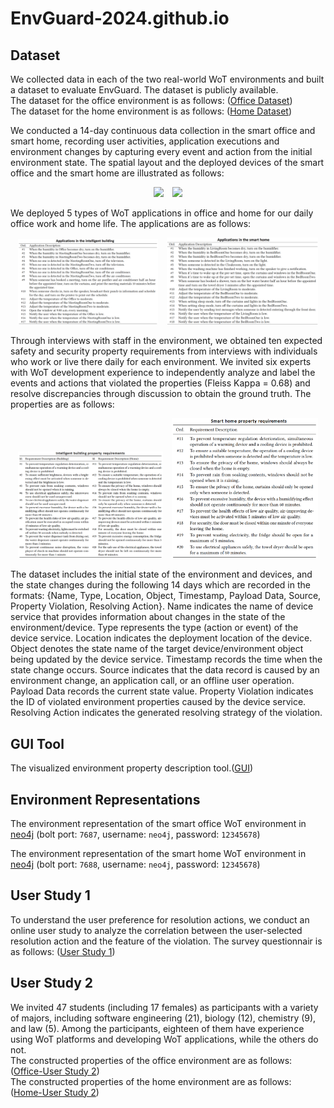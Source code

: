 # EnvGuard-2024.github.io


## Dataset
We collected data in each of the two real-world WoT environments and built a dataset to evaluate EnvGuard. The dataset is publicly available.   
The dataset for the office environment is as follows:
([Office Dataset](https://github.com/EnvGuard-2024/EnvGuard-2024.github.io/tree/master/DataSet/OfficeEnvironment))  
The dataset for the home environment is as follows:
([Home Dataset](https://github.com/EnvGuard-2024/EnvGuard-2024.github.io/tree/master/DataSet/HomeEnvironment))

<p> 
We conducted a 14-day continuous data collection in the smart office and smart home, recording user activities, application executions and environment changes by capturing every event and action from the initial environment state. 
The spatial layout and the deployed devices of the smart office and the smart home are illustrated as follows:
<div align=center>
<img width="50%" style="margin-right:2%" src="https://raw.githubusercontent.com/EnvGuard-2024/EnvGuard-2024.github.io/master/images/SmartOfficeEnv.png"/>
<img width="47%" src="https://raw.githubusercontent.com/EnvGuard-2024/EnvGuard-2024.github.io/master/images/SmartHomeEnv.png"/>
</div>
</p>

<!-- There are 21 students working and studying in the laboratory, and 5 types of WoT applications are deployed to provide convenience for daily office work. Details of the applications are described below:
<div align=center><img width="400" src="https://raw.githubusercontent.com/EnvGuard-2024/EnvGuard-2024.github.io/master/images/application.png"/></div> -->
 
We deployed 5 types of WoT applications in office and home for our daily office work and home life. The applications are as follows:
<div align=center> 
<img width="44.6%" style="margin-right:2%" src="https://raw.githubusercontent.com/EnvGuard-2024/EnvGuard-2024.github.io/master/images/office_application.png"/>
<img width="48%" src="https://raw.githubusercontent.com/EnvGuard-2024/EnvGuard-2024.github.io/master/images/home_application.png"/> 
</div>

Through interviews with staff in the environment, we obtained ten expected safety and security property requirements from interviews with individuals who work or live there daily for each environment. We invited six experts with WoT development experience to independently analyze and label the events and actions that violated the properties (Fleiss Kappa = 0.68) and resolve discrepancies through discussion to obtain the ground truth. The properties are as follows:
<div align=center>
<img width="46%" style="margin-right:2%" src="https://raw.githubusercontent.com/EnvGuard-2024/EnvGuard-2024.github.io/master/images/office_propertys.png"/>
<img width="46.3%" src="https://raw.githubusercontent.com/EnvGuard-2024/EnvGuard-2024.github.io/master/images/home_propertys.png"/>
</div>

The dataset includes the initial state of the environment and devices, and the state changes during the following 14 days which are recorded in the formats: {Name, Type, Location, Object, Timestamp, Payload Data, Source, Property Violation, Resolving Action}. Name indicates the name of device service that provides information about changes in the state of the environment/device. Type represents the type (action or event) of the device service. Location indicates the deployment location of the device. Object denotes the state name of the target device/environment object being updated by the device service. Timestamp records  the time when the state change occurs. Source indicates that the data record is caused by an environment change, an application call, or an offline user operation. Payload Data records the current state value. Property Violation indicates the ID of violated environment properties caused by the device service. Resolving Action indicates the generated resolving strategy of the violation.
 
## GUI Tool
The visualized environment property description tool.([GUI](http://47.101.169.122:9033/))

## Environment Representations
The environment representation of the smart office WoT environment in [neo4j](http://47.101.169.122:7474/browser/)  (bolt port: `7687`, username: `neo4j`, password: `12345678`)

The environment representation of the smart home WoT environment in [neo4j](http://47.101.169.122:7475/browser/)  (bolt port: `7688`, username: `neo4j`, password: `12345678`)

## User Study 1
To understand the user preference for resolution actions, we conduct an online user study to analyze the correlation between the user-selected resolution action and the feature of the violation. The survey questionnair is as follows:
([User Study 1](https://github.com/EnvGuard-2024/EnvGuard-2024.github.io/blob/master/UserStudy/UserStudyOne_SurveyQuestionnair.docx))

## User Study 2
We invited 47 students (including 17 females) as participants with a variety of majors, including software engineering (21), biology (12), chemistry (9), and law (5). Among the participants, eighteen of them have experience using WoT platforms and developing WoT applications, while the others do not.  
The constructed properties of the office environment are as follows:
([Office-User Study 2](https://github.com/EnvGuard-2024/EnvGuard-2024.github.io/blob/master/UserStudy/UserStudyTwo_ConstructedProperties_Office.json))  
The constructed properties of the home environment are as follows:
([Home-User Study 2](https://github.com/EnvGuard-2024/EnvGuard-2024.github.io/blob/master/UserStudy/UserStudyTwo_ConstructedProperties_Home.json))

<!-- Properties of environments built by participants using visualisation development tools in usability user studies.([link](https://github.com/EnvGuard-2024/EnvGuard-2024.github.io/blob/master/user-study/user_study.json)) -->

